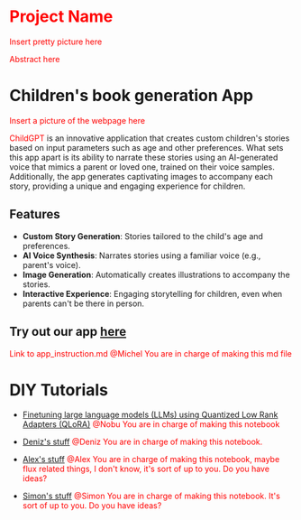 # <font color="red"> Project Name</font>

<font color="red"> Insert pretty picture here </font>

<font color="red"> Abstract here </font>


# Children's book generation App

<font color="red"> Insert a picture of the webpage here </font>

<font color="red">ChildGPT</font> is an innovative application that creates custom children's stories based on input parameters such as age and other preferences. What sets this app apart is its ability to narrate these stories using an AI-generated voice that mimics a parent or loved one, trained on their voice samples. Additionally, the app generates captivating images to accompany each story, providing a unique and engaging experience for children.

## Features

- **Custom Story Generation**: Stories tailored to the child's age and preferences.
- **AI Voice Synthesis**: Narrates stories using a familiar voice (e.g., parent's voice).
- **Image Generation**: Automatically creates illustrations to accompany the stories.
- **Interactive Experience**: Engaging storytelling for children, even when parents can't be there in person.

## Try out our app [here](https://github.com/merekat/children-stories/blob/main/app_instruction.md) 
<font color="red"> Link to app_instruction.md @Michel You are in charge of making this md file </font>



# DIY Tutorials

- [Finetuning large language models (LLMs) using Quantized Low Rank Adapters (QLoRA)](https://github.com/merekat/children-stories/tree/main/Tutorials/LLM_QLoRA) <font color="red"> @Nobu You are in charge of making this notebook </font>

- [Deniz's stuff](https://) <font color="red"> @Deniz You are in charge of making this notebook. </font>

- [Alex's stuff](https://) <font color="red"> @Alex You are in charge of making this notebook, maybe flux related things, I don't know, it's sort of up to you. Do you have ideas? </font>

- [Simon's stuff](https://) <font color="red"> @Simon You are in charge of making this notebook. It's sort of up to you. Do you have ideas?</font>
